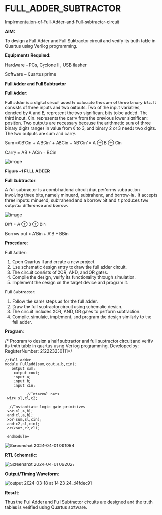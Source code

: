 # FULL_ADDER_SUBTRACTOR

Implementation-of-Full-Adder-and-Full-subtractor-circuit

**AIM:**

To design a Full Adder and Full Subtractor circuit and verify its truth table in Quartus using Verilog programming.

**Equipments Required:**

Hardware – PCs, Cyclone II , USB flasher

Software – Quartus prime

**Full Adder and Full Subtractor**

**Full Adder**:

Full adder is a digital circuit used to calculate the sum of three binary bits. It consists of three inputs and two outputs. Two of the input variables, denoted by A and B, represent the two significant bits to be added. The third input, Cin, represents the carry from the previous lower significant position. Two outputs are necessary because the arithmetic sum of three binary digits ranges in value from 0 to 3, and binary 2 or 3 needs two digits. The two outputs are sum and carry.

Sum =A’B’Cin + A’BCin’ + ABCin + AB’Cin’ = A ⊕ B ⊕ Cin 

Carry = AB + ACin + BCin

![image](https://github.com/naavaneetha/FULL_ADDER_SUBTRACTOR/assets/154305477/0f30ba51-5ffb-4198-845f-18e054f675e7)

**Figure -1 FULL ADDER**

**Full Subtractor**:

A full subtractor is a combinational circuit that performs subtraction involving three bits, namely minuend, subtrahend, and borrow-in . It accepts three inputs: minuend, subtrahend and a borrow bit and it produces two outputs: difference and borrow.

![image](https://github.com/naavaneetha/FULL_ADDER_SUBTRACTOR/assets/154305477/02b24f51-ab51-4304-9ad6-7b81ffc1ead5)

Diff = A ⊕ B ⊕ Bin 

Borrow out = A'Bin + A'B + BBin

**Procedure**:

Full Adder:

1. Open Quartus II and create a new project.
2. Use schematic design entry to draw the full adder circuit.
3. The circuit consists of XOR, AND, and OR gates.
4. Compile the design, verify its functionality through simulation.
5. Implement the design on the target device and program it.

Full Subtractor: 

1. Follow the same steps as for the full adder. 
2. Draw the full subtractor circuit using schematic design.
3. The circuit includes XOR, AND, OR gates to perform subtraction.
4. Compile, simulate, implement, and program the design similarly to the full adder.


**Program**:

/* Program to design a half subtractor and full subtractor circuit and verify its truth table in quartus using Verilog programming. Developed by: RegisterNumber:
212223230111*/
```
//full adder
module Fulladd(sum,cout,a,b,cin);
   output sum;
	output cout;
	input a;
	input b;
	input cin;
	
	      //Internal nets
 wire sl,cl,c2;

  //Instantiate logic gate primitives
 xor(sl,a,b);
 and(cl,a,b);
 xor(sum,sl,cin);
 and(c2,sl,cin);
 or(cout,c2,cl);
 
 endmodule+
```

![Screenshot 2024-04-01 091954](https://github.com/AnnaLahari/FULL_ADDER_SUBTRACTOR/assets/149365425/b00fa313-bc9f-4919-bf83-a5acba2482f5)


**RTL Schematic**:

![Screenshot 2024-04-01 092027](https://github.com/AnnaLahari/FULL_ADDER_SUBTRACTOR/assets/149365425/2adc8f73-1aa5-4a5e-8554-8061ff15f92e)


**Output/Timing Waveform**:

![output 2024-03-18 at 14 23 24_d4fdec91](https://github.com/Hashwatha/FULL_ADDER_SUBTRACTOR/assets/150231431/78831e18-109c-4754-94e8-f3913fc8ec95)


**Result**:

Thus the Full Adder and Full Subtractor circuits are designed and the truth tables is verified using Quartus software.



